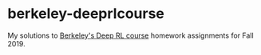 # berkeley-deeprlcourse
My solutions to [Berkeley's Deep RL course](http://rail.eecs.berkeley.edu/deeprlcourse/) homework assignments for Fall 2019.
